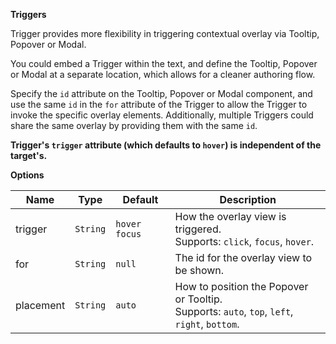 ****Triggers****

Trigger provides more flexibility in triggering contextual overlay via Tooltip, Popover or Modal.

You could embed a Trigger within the text, and define the Tooltip, Popover or Modal at a separate location, which allows for a cleaner authoring flow.

Specify the `id` attribute on the Tooltip, Popover or Modal component, and use the same `id` in the `for` attribute of the Trigger to allow the Trigger to invoke the specific overlay elements.
Additionally, multiple Triggers could share the same overlay by providing them with the same `id`.
<br />

**Trigger's `trigger` attribute (which defaults to `hover`) is independent of the target's.**

****Options****

Name | Type | Default | Description
---- | ---- | ------- | ------
trigger | `String` | `hover focus` | How the overlay view is triggered.<br>Supports: `click`, `focus`, `hover`.
for | `String` | `null` | The id for the overlay view to be shown.
placement | `String` | `auto` | How to position the Popover or Tooltip.<br>Supports: `auto`, `top`, `left`, `right`, `bottom`.
